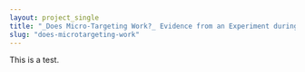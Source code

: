 ```yaml
---
layout: project_single
title: "_Does Micro-Targeting Work?_ Evidence from an Experiment during the 2020 United States Presidential Election"
slug: "does-microtargeting-work"
---
```


This is a test.

